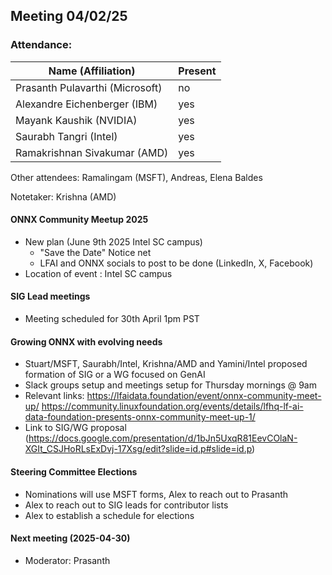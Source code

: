 ##  Meeting 04/02/25

### Attendance:

| Name (Affiliation)              | Present  |
| ------------------------------- | -------- |
| Prasanth Pulavarthi (Microsoft) | no  |
| Alexandre Eichenberger (IBM)    | yes  |
| Mayank Kaushik (NVIDIA)         | yes |
| Saurabh Tangri (Intel)          | yes |
| Ramakrishnan Sivakumar (AMD)    | yes |

Other attendees: Ramalingam (MSFT), Andreas, Elena Baldes

Notetaker: Krishna (AMD)

#### ONNX Community Meetup 2025
- New plan (June 9th 2025 Intel SC campus)
  - "Save the Date" Notice net
  - LFAI and ONNX socials to post to be done (LinkedIn, X, Facebook)
- Location of event : Intel SC campus 

#### SIG Lead meetings
 - Meeting scheduled for 30th April 1pm PST

#### Growing ONNX with evolving needs
 - Stuart/MSFT, Saurabh/Intel, Krishna/AMD and Yamini/Intel proposed formation of SIG or a WG focused on GenAI
 - Slack groups setup and meetings setup for Thursday mornings @ 9am
 - Relevant links:
https://lfaidata.foundation/event/onnx-community-meet-up/
https://community.linuxfoundation.org/events/details/lfhq-lf-ai-data-foundation-presents-onnx-community-meet-up-1/
 - Link to SIG/WG proposal (https://docs.google.com/presentation/d/1bJn5UxqR81EevCOlaN-XGIt_CSJHoRLsExDvj-17Xsg/edit?slide=id.p#slide=id.p)
  
#### Steering Committee Elections
 - Nominations will use MSFT forms, Alex to reach out to Prasanth
 - Alex to reach out to SIG leads for contributor lists
 - Alex to establish a schedule for elections

#### Next meeting (2025-04-30)
 - Moderator: Prasanth
